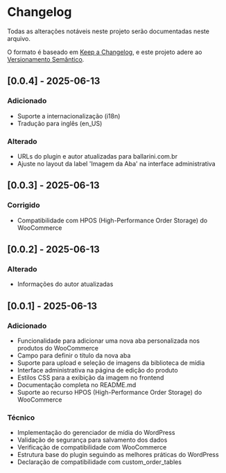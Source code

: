# Changelog

Todas as alterações notáveis neste projeto serão documentadas neste arquivo.

O formato é baseado em [Keep a Changelog](https://keepachangelog.com/pt-BR/1.0.0/),
e este projeto adere ao [Versionamento Semântico](https://semver.org/lang/pt-BR/).

## [0.0.4] - 2025-06-13

### Adicionado
- Suporte a internacionalização (i18n)
- Tradução para inglês (en_US)

### Alterado
- URLs do plugin e autor atualizadas para ballarini.com.br
- Ajuste no layout da label 'Imagem da Aba' na interface administrativa

## [0.0.3] - 2025-06-13

### Corrigido
- Compatibilidade com HPOS (High-Performance Order Storage) do WooCommerce

## [0.0.2] - 2025-06-13

### Alterado
- Informações do autor atualizadas

## [0.0.1] - 2025-06-13

### Adicionado
- Funcionalidade para adicionar uma nova aba personalizada nos produtos do WooCommerce
- Campo para definir o título da nova aba
- Suporte para upload e seleção de imagens da biblioteca de mídia
- Interface administrativa na página de edição do produto
- Estilos CSS para a exibição da imagem no frontend
- Documentação completa no README.md
- Suporte ao recurso HPOS (High-Performance Order Storage) do WooCommerce

### Técnico
- Implementação do gerenciador de mídia do WordPress
- Validação de segurança para salvamento dos dados
- Verificação de compatibilidade com WooCommerce
- Estrutura base do plugin seguindo as melhores práticas do WordPress
- Declaração de compatibilidade com custom_order_tables